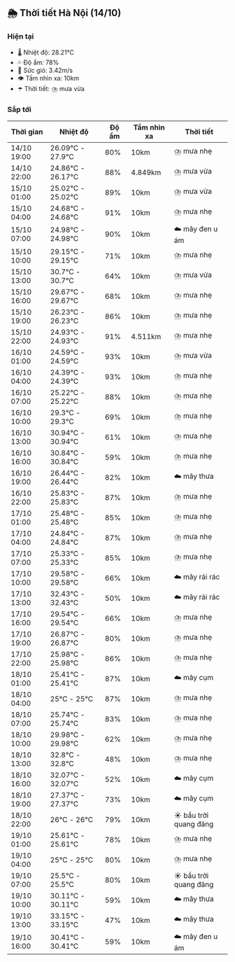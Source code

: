 ## 🌦️ Thời tiết Hà Nội (14/10)

### Hiện tại

- 🌡️ Nhiệt độ: 28.21℃
- 💦 Độ ẩm: 78%
- 💨 Sức gió: 3.42m/s
- 👁️ Tầm nhìn xa: 10km
- ☂️ Thời tiết: ⛈️ mưa vừa

### Sắp tới

| Thời gian | Nhiệt độ | Độ ẩm | Tầm nhìn xa | Thời tiết |
| --- | --- | --- | --- | --- |
| 14/10 19:00 | 26.09℃ - 27.9℃ | 80% | 10km | ⛈️ mưa nhẹ |
| 14/10 22:00 | 24.86℃ - 26.17℃ | 88% | 4.849km | ⛈️ mưa vừa |
| 15/10 01:00 | 25.02℃ - 25.02℃ | 89% | 10km | ⛈️ mưa vừa |
| 15/10 04:00 | 24.68℃ - 24.68℃ | 91% | 10km | ⛈️ mưa nhẹ |
| 15/10 07:00 | 24.98℃ - 24.98℃ | 90% | 10km | ☁️ mây đen u ám |
| 15/10 10:00 | 29.15℃ - 29.15℃ | 71% | 10km | ⛈️ mưa nhẹ |
| 15/10 13:00 | 30.7℃ - 30.7℃ | 64% | 10km | ⛈️ mưa vừa |
| 15/10 16:00 | 29.67℃ - 29.67℃ | 68% | 10km | ⛈️ mưa nhẹ |
| 15/10 19:00 | 26.23℃ - 26.23℃ | 86% | 10km | ⛈️ mưa nhẹ |
| 15/10 22:00 | 24.93℃ - 24.93℃ | 91% | 4.511km | ⛈️ mưa nhẹ |
| 16/10 01:00 | 24.59℃ - 24.59℃ | 93% | 10km | ⛈️ mưa vừa |
| 16/10 04:00 | 24.39℃ - 24.39℃ | 93% | 10km | ⛈️ mưa nhẹ |
| 16/10 07:00 | 25.22℃ - 25.22℃ | 88% | 10km | ⛈️ mưa nhẹ |
| 16/10 10:00 | 29.3℃ - 29.3℃ | 69% | 10km | ⛈️ mưa nhẹ |
| 16/10 13:00 | 30.94℃ - 30.94℃ | 61% | 10km | ⛈️ mưa nhẹ |
| 16/10 16:00 | 30.84℃ - 30.84℃ | 59% | 10km | ⛈️ mưa nhẹ |
| 16/10 19:00 | 26.44℃ - 26.44℃ | 82% | 10km | ☁️ mây thưa |
| 16/10 22:00 | 25.83℃ - 25.83℃ | 87% | 10km | ⛈️ mưa nhẹ |
| 17/10 01:00 | 25.48℃ - 25.48℃ | 85% | 10km | ⛈️ mưa nhẹ |
| 17/10 04:00 | 24.84℃ - 24.84℃ | 87% | 10km | ⛈️ mưa nhẹ |
| 17/10 07:00 | 25.33℃ - 25.33℃ | 85% | 10km | ⛈️ mưa nhẹ |
| 17/10 10:00 | 29.58℃ - 29.58℃ | 66% | 10km | ☁️ mây rải rác |
| 17/10 13:00 | 32.43℃ - 32.43℃ | 50% | 10km | ☁️ mây rải rác |
| 17/10 16:00 | 29.54℃ - 29.54℃ | 66% | 10km | ⛈️ mưa nhẹ |
| 17/10 19:00 | 26.87℃ - 26.87℃ | 80% | 10km | ⛈️ mưa nhẹ |
| 17/10 22:00 | 25.98℃ - 25.98℃ | 86% | 10km | ⛈️ mưa nhẹ |
| 18/10 01:00 | 25.41℃ - 25.41℃ | 87% | 10km | ☁️ mây cụm |
| 18/10 04:00 | 25℃ - 25℃ | 87% | 10km | ⛈️ mưa nhẹ |
| 18/10 07:00 | 25.74℃ - 25.74℃ | 83% | 10km | ⛈️ mưa nhẹ |
| 18/10 10:00 | 29.98℃ - 29.98℃ | 62% | 10km | ⛈️ mưa nhẹ |
| 18/10 13:00 | 32.8℃ - 32.8℃ | 48% | 10km | ⛈️ mưa nhẹ |
| 18/10 16:00 | 32.07℃ - 32.07℃ | 52% | 10km | ☁️ mây cụm |
| 18/10 19:00 | 27.37℃ - 27.37℃ | 73% | 10km | ☁️ mây cụm |
| 18/10 22:00 | 26℃ - 26℃ | 79% | 10km | ☀️ bầu trời quang đãng |
| 19/10 01:00 | 25.61℃ - 25.61℃ | 78% | 10km | ⛈️ mưa nhẹ |
| 19/10 04:00 | 25℃ - 25℃ | 80% | 10km | ⛈️ mưa nhẹ |
| 19/10 07:00 | 25.5℃ - 25.5℃ | 80% | 10km | ☀️ bầu trời quang đãng |
| 19/10 10:00 | 30.11℃ - 30.11℃ | 59% | 10km | ☁️ mây thưa |
| 19/10 13:00 | 33.15℃ - 33.15℃ | 47% | 10km | ☁️ mây thưa |
| 19/10 16:00 | 30.41℃ - 30.41℃ | 59% | 10km | ☁️ mây đen u ám |
